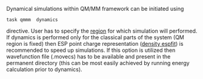  Dynamical simulations within QM/MM framework can be
initiated using

`task qmmm `<qmtheory>` dynamics`

directive. User has to specify the
[region](/Release66:qmmm_region "wikilink") for which simulation will
performed. If dynamics is performed only for the classical parts of the
system (QM region is fixed) then ESP point charge representation
([density espfit](/Release66:qmmm_density "wikilink")) is recommended to
speed up simulations. If this option is utilized then wavefunction file
(<system>.movecs) has to be available and present in the permanent
directory (this can be most easily achieved by running energy
calculation prior to dynamics).
